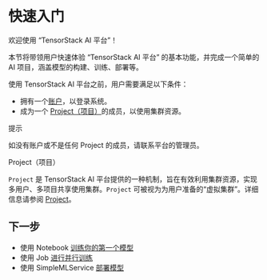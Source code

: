 # 快速入门

欢迎使用 “TensorStack AI 平台”！

本节将带领用户快速体验 “TensorStack AI 平台” 的基本功能，并完成一个简单的 AI 项目，涵盖模型的构建、训练、部署等。

使用 TensorStack AI 平台之前，用户需要满足以下条件：

* 拥有一个[账户](../modules/security/account.md)，以登录系统。
* 成为一个 [Project（项目）](../tasks/add-project-member.md)的成员，以使用集群资源。

<aside class="note tip">
<div class="title">提示</div>

如没有账户或不是任何 Project 的成员，请联系平台的管理员。

</aside>

<aside class="note info">
<div class="title">Project（项目）</div>

`Project` 是 TensorStack AI 平台提供的一种机制，旨在有效利用集群资源，实现多用户、多项目共享使用集群。`Project` 可被视为为用户准备的“虚拟集群”。详细信息请参阅 [Project](../modules/security/project.md)。

</aside>

## 下一步

* 使用 Notebook [训练你的第一个模型](./training-first-model.md)
* 使用 Job [进行并行训练](./parallel-training.md)
* 使用 SimpleMLService [部署模型](./deploy-model.md)
